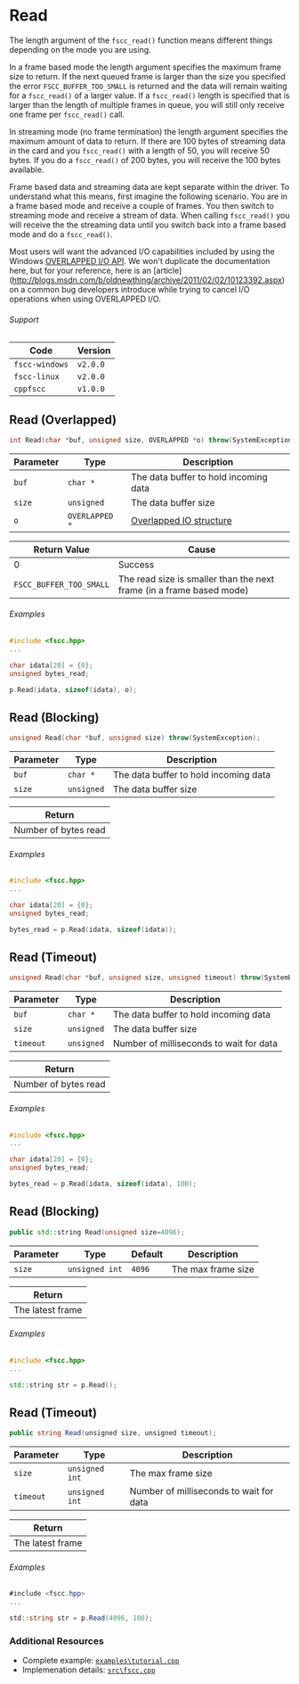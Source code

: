 # Read
The length argument of the `fscc_read()` function means different things depending
on the mode you are using.

In a frame based mode the length argument specifies the maximum frame size
to return. If the next queued frame is larger than the size you specified
the error `FSCC_BUFFER_TOO_SMALL` is returned and the data will remain 
waiting for a `fscc_read()` of a larger value. If a `fscc_read()` length is specified 
that is larger than the length of multiple frames in queue, you will still only receive 
one frame per `fscc_read()` call.

In streaming mode (no frame termination) the length argument specifies the
maximum amount of data to return. If there are 100 bytes of streaming data
in the card and you `fscc_read()` with a length of 50, you will receive 50 bytes.
If you do a `fscc_read()` of 200 bytes, you will receive the 100 bytes available.

Frame based data and streaming data are kept separate within the driver.
To understand what this means, first imagine the following scenario. You are in a
frame based mode and receive a couple of frames. You then switch to
streaming mode and receive a stream of data. When calling `fscc_read()`
you will receive the the streaming data until you switch back into a frame based
mode and do a `fscc_read()`.

Most users will want the advanced I/O capabilities included by using the Windows
[OVERLAPPED I/O API](http://msdn.microsoft.com/en-us/library/windows/desktop/ms686358.aspx). 
We won't duplicate the documentation here, but for your reference, here is an [article]
(http://blogs.msdn.com/b/oldnewthing/archive/2011/02/02/10123392.aspx) on a common
bug developers introduce while trying to cancel I/O operations when using OVERLAPPED I/O.

###### Support
| Code           | Version
| -------------- | --------
| `fscc-windows` | `v2.0.0` 
| `fscc-linux`   | `v2.0.0` 
| `cppfscc`      | `v1.0.0`

        
## Read (Overlapped)
```c++
int Read(char *buf, unsigned size, OVERLAPPED *o) throw(SystemException);
```

| Parameter    | Type             | Description
| ------------ | ---------------- | -----------------------
| `buf`        | `char *`         | The data buffer to hold incoming data
| `size`       | `unsigned`       | The data buffer size
| `o`          | `OVERLAPPED *`   | [Overlapped IO structure](http://msdn.microsoft.com/en-us/library/windows/desktop/ms686358.aspx)

| Return Value            | Cause
| ----------------------- | ------------------------------------------------------------------
| 0                       | Success
| `FSCC_BUFFER_TOO_SMALL` | The read size is smaller than the next frame (in a frame based mode)

###### Examples
```c++
#include <fscc.hpp>
...

char idata[20] = {0};
unsigned bytes_read;

p.Read(idata, sizeof(idata), o);
```

## Read (Blocking)
```c++
unsigned Read(char *buf, unsigned size) throw(SystemException);
```

| Parameter    | Type             | Description
| ------------ | ---------------- | -----------------------
| `buf`        | `char *`         | The data buffer to hold incoming data
| `size`       | `unsigned`       | The data buffer size

| Return
| ---------------------------
| Number of bytes read

###### Examples
```c++
#include <fscc.hpp>
...

char idata[20] = {0};
unsigned bytes_read;

bytes_read = p.Read(idata, sizeof(idata));
```


## Read (Timeout)
```c++
unsigned Read(char *buf, unsigned size, unsigned timeout) throw(SystemException);
```

| Parameter    | Type             | Description
| ------------ | ---------------- | -----------------------
| `buf`        | `char *`         | The data buffer to hold incoming data
| `size`       | `unsigned`       | The data buffer size
| `timeout`    | `unsigned`       | Number of milliseconds to wait for data

| Return
| ---------------------------
| Number of bytes read

###### Examples
```c++
#include <fscc.hpp>
...

char idata[20] = {0};
unsigned bytes_read;

bytes_read = p.Read(idata, sizeof(idata), 100);
```


## Read (Blocking)
```c++
public std::string Read(unsigned size=4096);
```

| Parameter    | Type           | Default | Description
| ------------ | -------------- | ------- | -----------------------
| `size`       | `unsigned int` | `4096`  | The max frame size

| Return
| ---------------------------
| The latest frame

###### Examples
```c++
#include <fscc.hpp>
...

std::string str = p.Read();
```

## Read (Timeout)
```c#
public string Read(unsigned size, unsigned timeout);
```

| Parameter    | Type           | Description
| ------------ | -------------- | -----------------------
| `size`       | `unsigned int` | The max frame size
| `timeout`    | `unsigned int` | Number of milliseconds to wait for data

| Return
| ---------------------------
| The latest frame

###### Examples
```c#
#include <fscc.hpp>
...

std::string str = p.Read(4096, 100);
```


### Additional Resources
- Complete example: [`examples\tutorial.cpp`](https://github.com/commtech/cppfscc/blob/master/examples/tutorial.cpp)
- Implemenation details: [`src\fscc.cpp`](https://github.com/commtech/cppfscc/blob/master/src/fscc.cpp)
